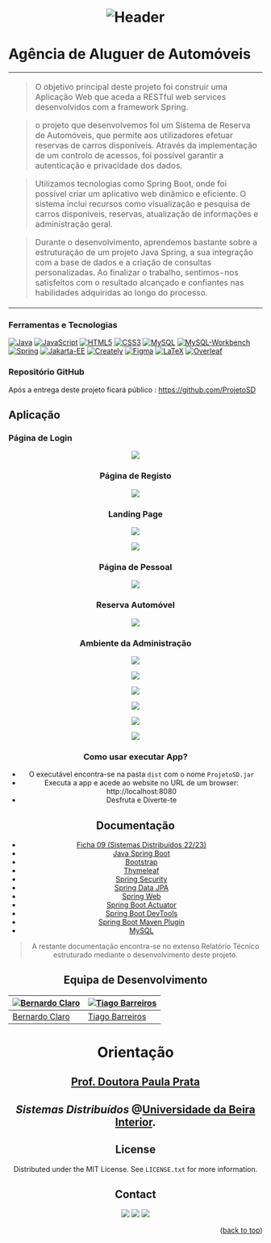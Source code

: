 <a name="readme-top"></a>

<div align="center">

<!-- 
# INVESTIGAÇÃO
-->

# ![Header](images/logo.svg)

</div>

# Agência de Aluguer de Automóveis

<table>
<tr>
<td>

> O objetivo principal deste projeto foi construir uma Aplicação Web que aceda a RESTful web services desenvolvidos com a framework
Spring.

> o projeto que desenvolvemos foi um Sistema de Reserva
de Automóveis, que permite aos utilizadores efetuar reservas de carros
disponíveis. Através da implementação de um controlo de acessos, foi
possível garantir a autenticação e privacidade dos dados.

> Utilizamos
tecnologias como Spring Boot, onde foi possível criar um aplicativo web
dinâmico e eficiente. O sistema inclui recursos como visualização e pesquisa
de carros disponíveis, reservas, atualização de informações e administração
geral.

> Durante o desenvolvimento, aprendemos bastante sobre a
estruturação de um projeto Java Spring, a sua integração com a base de dados
e a criação de consultas personalizadas. Ao finalizar o trabalho, sentimos-nos
satisfeitos com o resultado alcançado e confiantes nas habilidades adquiridas
ao longo do processo.

</td>
</tr>
</table>

### Ferramentas e Tecnologias

[![Java][Java]][Java-url] [![JavaScript][JavaScript]][JavaScript-url] [![HTML5][HTML5]][HTML5-url] [![CSS3][CSS3]][CSS3-url] [![MySQL][MySQL]][MySQL-url] [![MySQL-Workbench][MySQL-Workbench]][MySQL-Workbench-url] [![Spring][Spring]][Spring-url] [![Jakarta-EE][Jakarta-EE]][Jakarta-EE-url] [![Creately][Creately]][Creately-url] [![Figma][Figma]][Figma-url] [![LaTeX][LaTeX]][LaTeX-url] [![Overleaf][Overleaf]][Overleaf-url]

<!-- 
[![C++][C++]][C++-url] [![JetBrains][JetBrains]][JetBrains-url] [![LaTeX][LaTeX]][LaTeX-url] [![Overleaf][Overleaf]][Overleaf-url]

[![Java][Java]][Java-url] [![JavaFX][JavaFX]][JavaFX-url] [![NetBeans][NetBeans]][NetBeans-url] [![Spring][Spring]][Spring-url] [![PostgreSQL][PostgreSQL]][PostgreSQL-url] [![MySQL][MySQL]][MySQL-url] [![SQLite][SQLite]][SQLite-url] [![Oracle][Oracle]][Oracle-url] [![Microsoft-SQL-Server][Microsoft-SQL-Server]][Microsoft-SQL-Server-url] [![LaTeX][LaTeX]][LaTeX-url] [![Overleaf][Overleaf]][Overleaf-url]
 
[![Cisco][Cisco]][Cisco-url] [![Linux][Linux]][Linux-url] [![LaTeX][LaTeX]][LaTeX-url] [![Overleaf][Overleaf]][Overleaf-url]

[![OCaml][OCaml]][OCaml-url] [![JetBrains][JetBrains]][JetBrains-url]

[![Assembly][Assembly]][Assembly-url] [![logisim-evolution][logisim-evolution]][logisim-evolution-url]

[![C++][C++]][C++-url] [![VS-Code][VS-Code]][VS-Code-url] [![LaTeX][LaTeX]][LaTeX-url] [![Makefile][Makefile]][Makefile-url]

[![Next][Next.js]][Next-url] [![React][React.js]][React-url] [![Bootstrap][Bootstrap.com]][Bootstrap-url] [![JQuery][JQuery.com]][JQuery-url]
-->

### Repositório GitHub

Após a entrega deste projeto ficará público :  https://github.com/ProjetoSD

## Aplicação

### Página de Login

<div align="center">

![](images/login.png)

### Página de Registo

<div align="center">

![](images/registo.png)

</div>

### Landing Page

<div align="center">

![](images/landingPage.png)

![](images/landingPage01.png)

</div>

### Página de Pessoal

<div align="center">

![](images/areaPessoal.png)

</div>

### Reserva Automóvel

<div align="center">

![](images/reservarCarro.png)

</div>

### Ambiente da Administração

<div align="center">

![](images/adminPage00.png)

![](images/adminPage01.png)

![](images/adminPage02.png)

![](images/adminPage03.png)

![](images/adminPage04.png)

![](images/adminPage05.png)

</div>

<!-- 

## Aplicação

### Header

<div align="center">

![](images/logo.png)

</div>

### Notícias

<div align="center">

![](images/intro1.png)

</div>

### Contactos

<div align="center">

![](images/intro2.png)

</div>

### Footer

<div align="center">

![](images/intro3.png)

</div>

### Página de Login

<div align="center">

![](images/intro4.png)

</div>

### Página de Registo

<div align="center">

![](images/intro5.png)

</div>

### Pedido de Voluntariado

<div align="center">

![](images/jogo1.png)

</div>

### Reportar Incêndio

<div align="center">

![](images/jogo2.png)

</div>

### Menu introdutório
<div align="center">

![](images/logo.png)

</div>


### Operações sobre os Livros
<div align="center">

![](images/intro1.png)

</div>

### Operações sobre os Clientes
<div align="center">

![](images/intro2.png)

</div>

### Operações sobre as Encomendas
<div align="center">

![](images/intro3.png)

</div>


### Página de Login

![](src/images/readme/login2.png)

### Página de Registo

![](src/images/readme/registar.png)

### Recuperar Password

![](src/images/readme/reporSenha.png)

### Landing Page

![](src/images/readme/landingPageWireframe.png)

### Contratos

![](src/images/readme/contratos.png)

### Feedbacks

![](src/images/readme/scroll.png)
![](src/images/readme/personalizado.png)

### Página Pessoal

![](src/images/readme/perfil2.png)

### Reservar

![](src/images/readme/escolherCowork.png)
![](src/images/readme/filtrarReserva.png)
![](src/images/readme/guardadasReservas.png)

### Calendário

![](src/images/readme/calendario.png)

### Planta do Cowork

![](src/images/readme/planta3.png)

### Ambiente da Administração

![](src/images/readme/admin.png)
![](src/images/readme/tabelas.png)
![](src/images/readme/pesquisa.png)

### Alguns Recursos

![](src/images/readme/modal.png)
![](src/images/readme/toasts.png)
![](src/images/readme/exposicao.png)

-->


### Como usar executar App?
<!-- 
- O acesso ao SQL Server é feito através de um protocolo presente na Network
  Configuration, onde está encapsulado o protocolo TCP/IP.
  Este é um modelo robusto, rápido e confiável, sendo na atualidade praticamente
  indispensável.

- Deverá ser compilado utilizando o comando:
   ```sh
   gcc -o qqsm main main.c -Wall -std=c99
   ```
-->

<!-- 
- Acede ao website no URL de um browser: https://cowork-fundao.web.app/
-->

- O executável encontra-se na pasta `dist` com o nome `ProjetoSD.jar`
- Executa a app e acede ao website no URL de um browser: http://localhost:8080
- Desfruta e Diverte-te

## Documentação
- [Ficha 09 (Sistemas Distribuídos 22/23)](https://www.di.ubi.pt/~pprata/spd/SD_FP09.pdf)
- [Java Spring Boot](https://docs.spring.io/spring-boot/docs/current/reference/htmlsingle/)
- [Bootstrap](https://getbootstrap.com/docs/5.2/getting-started/introduction/)
- [Thymeleaf](https://www.thymeleaf.org/doc/tutorials/3.0/usingthymeleaf.html)
- [Spring Security](https://docs.spring.io/spring-security/site/docs/current/reference/html5/)
- [Spring Data JPA](https://docs.spring.io/spring-data/jpa/docs/current/reference/html/#reference)
- [Spring Web](https://docs.spring.io/spring-framework/docs/current/reference/html/web.html#spring-web)
- [Spring Boot Actuator](https://docs.spring.io/spring-boot/docs/current/reference/html/actuator.html#actuator)
- [Spring Boot DevTools](https://docs.spring.io/spring-boot/docs/current/reference/html/using-spring-boot.html#using-boot-devtools)
- [Spring Boot Maven Plugin](https://docs.spring.io/spring-boot/docs/current/maven-plugin/reference/htmlsingle/)
- [MySQL](https://dev.mysql.com/doc/)

> A restante documentação encontra-se no extenso Relatório Técnico estruturado mediante o desenvolvimento deste projeto.

<!-- 
- [C++](https://www.cplusplus.com/doc/)
- [JetBrains](https://www.jetbrains.com/help/)
- [LaTeX](https://www.latex-project.org/help/documentation/)
- [Overleaf](https://www.overleaf.com/learn)
- [React](https://reactjs.org/docs/getting-started.html)
- [react-router-dom](https://reactrouter.com/web/guides/quick-start)
- [npm](https://www.npmjs.com/)
- [DataPicker](https://hypeserver.github.io/react-date-range/)
- [Date and Time Pickers - Validation](https://mui.com/x/react-date-pickers/validation/)
- [headless UI](https://headlessui.com/)
- [tailwindcss](https://v2.tailwindcss.com/docs/installation)
- [Firebase](https://firebase.google.com/docs)

> A restante documentação encontra-se no extenso Relatório Técnico estruturado mediante o desenvolvimento deste projeto.
-->

## Equipa de Desenvolvimento

[![Bernardo Claro](https://avatars.githubusercontent.com/u/75854646?s=100&v=4)](https://github.com/Bernardoo10)|[![Tiago Barreiros](https://avatars.githubusercontent.com/u/78179371?s=100&v=4)](https://github.com/tiago-barreiros)
---|---
[Bernardo Claro](https://github.com/Bernardoo10)|[Tiago Barreiros](https://github.com/tiago-barreiros)

# Orientação
## [Prof. Doutora Paula Prata](https://www.di.ubi.pt/~pprata/)

## *Sistemas Distribuídos* @[Universidade da Beira Interior](https://www.ubi.pt/).

<!-- 
### Installation

_Below is an example of how you can instruct your audience on installing and setting up your app. This template doesn't rely on any external dependencies or services._

1. Get a free API Key at [https://example.com](https://example.com)
2. Clone the repo
   ```sh
   git clone https://github.com/your_username_/Project-Name.git
   ```
3. Install NPM packages
   ```sh
   npm install
   ```
4. Enter your API in `config.js`
   ```js
   const API_KEY = 'ENTER YOUR API';
   ```

<p align="right">(<a href="#readme-top">back to top</a>)</p>
-->

<!-- LICENSE -->
## License

Distributed under the MIT License. See `LICENSE.txt` for more information.

<!-- CONTACT -->
## Contact

<div> 
   <a href = "mailto:tiago.m.barreiros@gmail.com"><img src="https://img.shields.io/badge/-Gmail-%23333?style=for-the-badge&logo=gmail&logoColor=white" target="_blank"></a>
  <a href="https://www.linkedin.com/in/tiago-barreiros/" target="_blank"><img src="https://img.shields.io/badge/-LinkedIn-%230077B5?style=for-the-badge&logo=linkedin&logoColor=white" target="_blank"></a> 
   <a href="https://discord.gg/537381363486031873" target="_blank"><img src="https://img.shields.io/badge/Discord-7289DA?style=for-the-badge&logo=discord&logoColor=white" target="_blank"></a>
</div>

<p align="right">(<a href="#readme-top">back to top</a>)</p>

<!-- MARKDOWN LINKS & IMAGES -->
<!-- https://www.markdownguide.org/basic-syntax/#reference-style-links -->
[contributors-shield]: https://img.shields.io/github/contributors/othneildrew/Best-README-Template.svg?style=for-the-badge
[contributors-url]: https://github.com/othneildrew/Best-README-Template/graphs/contributors
[forks-shield]: https://img.shields.io/github/forks/othneildrew/Best-README-Template.svg?style=for-the-badge
[forks-url]: https://github.com/othneildrew/Best-README-Template/network/members
[stars-shield]: https://img.shields.io/github/stars/othneildrew/Best-README-Template.svg?style=for-the-badge
[stars-url]: https://github.com/othneildrew/Best-README-Template/stargazers
[issues-shield]: https://img.shields.io/github/issues/othneildrew/Best-README-Template.svg?style=for-the-badge
[issues-url]: https://github.com/othneildrew/Best-README-Template/issues
[license-shield]: https://img.shields.io/github/license/othneildrew/Best-README-Template.svg?style=for-the-badge
[license-url]: https://github.com/othneildrew/Best-README-Template/blob/master/LICENSE.txt
[linkedin-shield]: https://img.shields.io/badge/-LinkedIn-black.svg?style=for-the-badge&logo=linkedin&colorB=555
[linkedin-url]: https://linkedin.com/in/othneildrew
[Next.js]: https://img.shields.io/badge/next.js-000000?style=for-the-badge&logo=nextdotjs&logoColor=white
[Next-url]: https://nextjs.org/
[React.js]: https://img.shields.io/badge/React-20232A?style=for-the-badge&logo=react&logoColor=61DAFB
[React-url]: https://reactjs.org/
[C++]: https://img.shields.io/badge/C++-00599C?style=for-the-badge&logo=cplusplus&logoColor=white
[C++-url]: https://www.cplusplus.com/
[C]: https://img.shields.io/badge/C-00599C?style=for-the-badge&logo=c&logoColor=white
[C-url]: https://www.cprogramming.com/
[C#]: https://img.shields.io/badge/C%23-239120?style=for-the-badge&logo=csharp&logoColor=white
[C#-url]: https://docs.microsoft.com/en-us/dotnet/csharp/
[VS-Code]: https://img.shields.io/badge/VS_Code-0078D4?style=for-the-badge&logo=visualstudiocode&logoColor=white
[VS-Code-url]: https://code.visualstudio.com/
[Vue.js]: https://img.shields.io/badge/Vue.js-35495E?style=for-the-badge&logo=vuedotjs&logoColor=4FC08D
[Vue-url]: https://vuejs.org/
[Angular.io]: https://img.shields.io/badge/Angular-DD0031?style=for-the-badge&logo=angular&logoColor=white
[Angular-url]: https://angular.io/
[Svelte.dev]: https://img.shields.io/badge/Svelte-4A4A55?style=for-the-badge&logo=svelte&logoColor=FF3E00
[Svelte-url]: https://svelte.dev/
[Laravel.com]: https://img.shields.io/badge/Laravel-FF2D20?style=for-the-badge&logo=laravel&logoColor=white
[Laravel-url]: https://laravel.com
[Bootstrap.com]: https://img.shields.io/badge/Bootstrap-563D7C?style=for-the-badge&logo=bootstrap&logoColor=white
[Bootstrap-url]: https://getbootstrap.com
[JQuery.com]: https://img.shields.io/badge/jQuery-0769AD?style=for-the-badge&logo=jquery&logoColor=white
[JQuery-url]: https://jquery.com
[LaTex]: https://img.shields.io/badge/LaTeX-47A141?style=for-the-badge&logo=latex&logoColor=white
[LaTex-url]: https://www.latex-project.org/
[Makefile]: https://img.shields.io/badge/Makefile-003366?style=for-the-badge&logo=gnu&logoColor=white
[Makefile-url]: https://www.gnu.org/software/make/
[Assembly]: https://img.shields.io/badge/Assembly-000000?style=for-the-badge&logo=assemblyscript&logoColor=white
[Assembly-url]: https://www.assemblyscript.org/
[logisim-evolution]: https://img.shields.io/badge/Logisim_Evolution-FF2D20?style=for-the-badge&logo=logisim&logoColor=white
[logisim-evolution-url]: https://www.logisim.org/
[OCaml]: https://img.shields.io/badge/OCaml-EC6813?style=for-the-badge&logo=ocaml&logoColor=white
[OCaml-url]: https://ocaml.org/
[JetBrains]: https://img.shields.io/badge/JetBrains-000000?style=for-the-badge&logo=jetbrains&logoColor=white
[JetBrains-url]: https://www.jetbrains.com/
[Overleaf]: https://img.shields.io/badge/Overleaf-47A141?style=for-the-badge&logo=overleaf&logoColor=white
[Overleaf-url]: https://www.overleaf.com/
[Linux]: https://img.shields.io/badge/Linux-FCC624?style=for-the-badge&logo=linux&logoColor=black
[Linux-url]: https://www.linux.org/
[Cisco]: https://img.shields.io/badge/Cisco-1BA0D7?style=for-the-badge&logo=cisco&logoColor=white
[Cisco-url]: https://www.cisco.com/
[Arduino]: https://img.shields.io/badge/Arduino-00979D?style=for-the-badge&logo=arduino&logoColor=white
[Arduino-url]: https://www.arduino.cc/
[Scanner]: https://img.shields.io/badge/Scanner-000000?style=for-the-badge&logo=scanner&logoColor=white
[Scanner-url]: https://www.scanner.com/
[Java]: https://img.shields.io/badge/Java-ED8B00?style=for-the-badge&logo=java&logoColor=white
[Java-url]: https://www.java.com/
[JavaFX]: https://img.shields.io/badge/JavaFX-ED8B00?style=for-the-badge&logo=java&logoColor=white
[JavaFX-url]: https://openjfx.io/
[NetBeans]: https://img.shields.io/badge/NetBeans-1B6AC6?style=for-the-badge&logo=apache-netbeans-ide&logoColor=white
[NetBeans-url]: https://netbeans.apache.org/
[Spring]: https://img.shields.io/badge/Spring-6DB33F?style=for-the-badge&logo=spring&logoColor=white
[Spring-url]: https://spring.io/
[PostgreSQL]: https://img.shields.io/badge/PostgreSQL-316192?style=for-the-badge&logo=postgresql&logoColor=white
[PostgreSQL-url]: https://www.postgresql.org/
[MySQL]: https://img.shields.io/badge/MySQL-00000F?style=for-the-badge&logo=mysql&logoColor=white
[MySQL-url]: https://www.mysql.com/
[SQLite]: https://img.shields.io/badge/SQLite-07405E?style=for-the-badge&logo=sqlite&logoColor=white
[SQLite-url]: https://www.sqlite.org/
[Oracle]: https://img.shields.io/badge/Oracle-F80000?style=for-the-badge&logo=oracle&logoColor=white
[Oracle-url]: https://www.oracle.com/
[Microsoft-SQL-Server]: https://img.shields.io/badge/Microsoft_SQL_Server-CC2927?style=for-the-badge&logo=microsoft-sql-server&logoColor=white
[Microsoft-SQL-Server-url]: https://www.microsoft.com/en-us/sql-server
[Python]: https://img.shields.io/badge/Python-3776AB?style=for-the-badge&logo=python&logoColor=white
[Python-url]: https://www.python.org/
[Audacity]: https://img.shields.io/badge/Audacity-0000CC?style=for-the-badge&logo=audacity&logoColor=white
[Audacity-url]: https://www.audacityteam.org/
[Discord]: https://img.shields.io/badge/Discord-7289DA?style=for-the-badge&logo=discord&logoColor=white
[Discord-url]: https://discord.com/
[Swing]: https://img.shields.io/badge/Swing-007396?style=for-the-badge&logo=java&logoColor=white
[Swing-url]: https://docs.oracle.com/javase/tutorial/uiswing/
[FXML]: https://img.shields.io/badge/FXML-007396?style=for-the-badge&logo=java&logoColor=white
[FXML-url]: https://openjfx.io/javadoc/11/javafx.fxml/javafx/fxml/doc-files/introduction_to_fxml.html
[SceneBuilder]: https://img.shields.io/badge/SceneBuilder-007396?style=for-the-badge&logo=java&logoColor=white
[SceneBuilder-url]: https://gluonhq.com/products/scene-builder/
[HTML5]: https://img.shields.io/badge/HTML5-E34F26?style=for-the-badge&logo=html5&logoColor=white
[HTML5-url]: https://developer.mozilla.org/en-US/docs/Web/Guide/HTML/HTML5
[CSS3]: https://img.shields.io/badge/CSS3-1572B6?style=for-the-badge&logo=css3&logoColor=white
[CSS3-url]: https://developer.mozilla.org/en-US/docs/Web/CSS
[PHP]: https://img.shields.io/badge/PHP-777BB4?style=for-the-badge&logo=php&logoColor=white
[PHP-url]: https://www.php.net/
[JavaScript]: https://img.shields.io/badge/JavaScript-F7DF1E?style=for-the-badge&logo=javascript&logoColor=black
[JavaScript-url]: https://developer.mozilla.org/en-US/docs/Web/JavaScript
[TypeScript]: https://img.shields.io/badge/TypeScript-007ACC?style=for-the-badge&logo=typescript&logoColor=white
[TypeScript-url]: https://www.typescriptlang.org/
[React]: https://img.shields.io/badge/React-20232A?style=for-the-badge&logo=react&logoColor=61DAFB
[React-url]: https://reactjs.org/
[Node.js]: https://img.shields.io/badge/Node.js-43853D?style=for-the-badge&logo=node.js&logoColor=white
[Node.js-url]: https://nodejs.org/en/
[GLSL]: https://img.shields.io/badge/GLSL-5586A4?style=for-the-badge&logo=opengl&logoColor=white
[GLSL-url]: https://www.khronos.org/opengl/wiki/OpenGL_Shading_Language
[OpenGL]: https://img.shields.io/badge/OpenGL-5586A4?style=for-the-badge&logo=opengl&logoColor=white
[OpenGL-url]: https://www.opengl.org/
[Visual-Studio]: https://img.shields.io/badge/Visual_Studio-5C2D91?style=for-the-badge&logo=visual-studio&logoColor=white
[Visual-Studio-url]: https://visualstudio.microsoft.com/
[Trello]: https://img.shields.io/badge/Trello-0079BF?style=for-the-badge&logo=trello&logoColor=white
[Trello-url]: https://trello.com/
[Figma]: https://img.shields.io/badge/Figma-F24E1E?style=for-the-badge&logo=figma&logoColor=white
[Figma-url]: https://www.figma.com/
[Creately]: https://img.shields.io/badge/Creately-FF8000?style=for-the-badge&logo=creately&logoColor=white
[Creately-url]: https://creately.com/
[Android-Studio]: https://img.shields.io/badge/Android_Studio-3DDC84?style=for-the-badge&logo=android-studio&logoColor=white
[Android-Studio-url]: https://developer.android.com/studio
[Firebase]: https://img.shields.io/badge/Firebase-FFCA28?style=for-the-badge&logo=firebase&logoColor=white
[Firebase-url]: https://firebase.google.com/
[MySQL-Workbench]: https://img.shields.io/badge/MySQL_Workbench-4479A1?style=for-the-badge&logo=mysql&logoColor=white
[MySQL-Workbench-url]: https://www.mysql.com/products/workbench/
[Jakarta-EE]: https://img.shields.io/badge/Jakarta_EE-007396?style=for-the-badge&logo=java&logoColor=white
[Jakarta-EE-url]: https://jakarta.ee/
